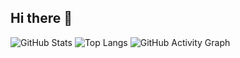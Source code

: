 ## Hi there 👋

![GitHub Stats](https://github-readme-stats.vercel.app/api?username=derro75&show_icons=true&theme=tokyonight)
![Top Langs](https://github-readme-stats.vercel.app/api/top-langs/?username=derro75&layout=compact&theme=tokyonight)
![GitHub Activity Graph](https://github-readme-activity-graph.vercel.app/graph?username=derro75&theme=react-dark)

<!--
**derro75/derro75** is a ✨ _special_ ✨ repository because its `README.md` (this file) appears on your GitHub profile.

Here are some ideas to get you started:

- 🔭 I’m currently working on ...
- 🌱 I’m currently learning ...
- 👯 I’m looking to collaborate on ...
- 🤔 I’m looking for help with ...
- 💬 Ask me about ...
- 📫 How to reach me: ...
- 😄 Pronouns: ...
- ⚡ Fun fact: ...
-->
